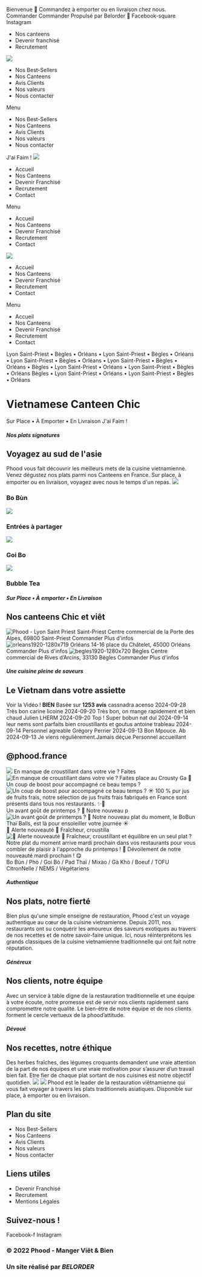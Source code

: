 Bienvenue 👋
Commandez à emporter ou en livraison chez nous.
Commander
Commander
Propulsé par Belorder 🚀 
Facebook-square Instagram
  * Nos canteens
  * Devenir franchisé
  * Recrutement


![](https://phood.fr/wp-content/uploads/2022/01/Group-66-1.svg)
  * Nos Best-Sellers
  * Nos Canteens
  * Avis Clients
  * Nos valeurs
  * Nous contacter


Menu
  * Nos Best-Sellers
  * Nos Canteens
  * Avis Clients
  * Nos valeurs
  * Nous contacter


J'ai Faim !
![](https://phood.fr/wp-content/uploads/2022/01/Group-66-1.svg)
  * Accueil
  * Nos Canteens
  * Devenir Franchisé
  * Recrutement
  * Contact


Menu
  * Accueil
  * Nos Canteens
  * Devenir Franchisé
  * Recrutement
  * Contact


![](https://phood.fr/wp-content/uploads/2022/01/Group-66-1.svg)
  * Accueil
  * Nos Canteens
  * Devenir Franchisé
  * Recrutement
  * Contact


Menu
  * Accueil
  * Nos Canteens
  * Devenir Franchisé
  * Recrutement
  * Contact


Lyon Saint-Priest • Bègles • Orléans • Lyon Saint-Priest • Bègles • Orléans •
Lyon Saint-Priest • Bègles • Orléans • Lyon Saint-Priest • Bègles • Orléans •
Bègles • Lyon Saint-Priest • Orléans • Lyon Saint-Priest • Bègles • Orléans
Bègles • Lyon Saint-Priest • Orléans • Lyon Saint-Priest • Bègles • Orléans
#  Vietnamese Canteen Chic 
Sur Place • À Emporter • En Livraison
J'ai Faim !
#####  Nos plats signatures 
##  Voyagez au sud de l'asie 
Phood vous fait découvrir les meilleurs mets de la cuisine vietnamienne. Venez dégustez nos plats parmi nos Canteens en France. Sur place, à emporter ou en livraison, voyagez avec nous le temps d'un repas.
![](https://phood.fr/wp-content/uploads/2022/02/Bobun_action2-1-650x650.jpg)
###  Bo Bùn 
![](https://phood.fr/wp-content/uploads/2022/02/A_Partager_2-1-650x650.jpg)
###  Entrées à partager 
![](https://phood.fr/wp-content/uploads/2022/03/Goibo_action1-1-650x650.jpg)
###  Goi Bo 
![](https://phood.fr/wp-content/uploads/2022/02/Bubble-Tea-Vanille-Tapioca_fond-1-650x650.jpg)
###  Bubble Tea 
#####  Sur Place • À emporter • En Livraison 
##  Nos canteens Chic et viêt 
![Phood - Lyon Saint Priest](https://phood.fr/wp-content/uploads/elementor/thumbs/IMG-20220311-WA0000-plzq976uf0h6z0kik0n1h7ftwl1dn1co8gfmysy34c.jpg)
Saint-Priest
Centre commercial de la Porte des Alpes, 69800 Saint-Priest
Commander
Plus d'infos
![orleans1920-1280x719](https://phood.fr/wp-content/uploads/elementor/thumbs/orleans1920-1280x719-1-pk6q6e8musfgptxyd3og931z1t3i1q9blaeo2ilbnw.jpeg)
Orléans
14-16 place du Châtelet, 45000 Orléans
Commander
Plus d'infos
![begles1920-1280x720](https://phood.fr/wp-content/uploads/elementor/thumbs/begles1920-1280x720-1-pk6q5j7yl9902p70e89rgsvrg3cdzpu6h0vn8dvbd8.jpeg)
Bègles
Centre commercial de Rives d’Arcins, 33130 Bègles
Commander
Plus d'infos
#####  Une cuisine pleine de saveurs 
##  Le Vietnam dans votre assiette 
Voir la Vidéo !
**BIEN**
Basée sur **1253 avis**
cassnadra acenso 
2024-09-28
Très bon
carine licoine 
2024-09-20
Très bon, on mange rapidement et bien chaud
Julien LHERM 
2024-09-20
Top ! Super bobun
nat dul 
2024-09-14
leur nems sont parfaits bien croustillants et goutus
antoine trableau 
2024-09-14
Personnel agreable
Grégory Perrier 
2024-09-13
Bon
Mpouce. Ab 
2024-09-13
Je viens régulièrement.Jamais déçue.Personnel accueillant
##  @phood.france 
![](https://phood.fr/wp-content/uploads/2022/01/Mask-Group.png)
En manque de croustillant dans votre vie ? Faites  ![En manque de croustillant dans votre vie ?
Faites place au Crousty Ga 🚨](https://phood.fr/wp-content/uploads/sb-instagram-feed-images/432200634_940305314766496_3227138419889570764_nlow.jpg)
Un coup de boost pour accompagné ce beau temps ?  ![Un coup de boost pour accompagné ce beau temps ? ☀️
100 % pur jus de fruits frais, notre sélection de jus fruits frais fabriqués en France sont présents dans tous nos restaurants. ✨🥭](https://phood.fr/wp-content/uploads/sb-instagram-feed-images/432117372_940292121434482_7795075265956232123_nlow.jpg)
Un avant goût de printemps ? 🌷 Notre nouveau p ![Un avant goût de printemps ? 🌷
Notre nouveau plat du moment, le BoBun Thaï Balls, est là pour ensoleiller votre journée ☀️](https://phood.fr/wp-content/uploads/sb-instagram-feed-images/430284877_929932465803781_3235466012775161564_nlow.jpg)
🚨 Alerte nouveauté 🚨 Fraîcheur, croustilla ![🚨 Alerte nouveauté 🚨
Fraîcheur, croustillant et équilibre en un seul plat ? 
Notre plat du moment arrive mardi prochain dans vos restaurants pour vous combler de plaisir à l'approche du printemps ! 🌈
Dévoilement de notre nouveauté mardi prochain ! 😋](https://phood.fr/wp-content/uploads/sb-instagram-feed-images/429568588_923309193132775_2064449897413335019_nlow.jpg)
Bo Bùn / Phò / Goi Bò / Pad Thaï / Mixào / Gà Khò / Boeuf / TOFU CitronNelle / NEMS / Végétariens
#####  Authentique 
##  Nos plats, notre fierté 
Bien plus qu'une simple enseigne de restauration, Phood c'est un voyage authentique au cœur de la cuisine vietnamienne. Depuis 2011, nos restaurants ont su conquérir les amoureux des saveurs exotiques au travers de nos recettes et de notre savoir-faire unique. Ici, nous réinterprétons les grands classiques de la cuisine vietnamienne traditionnelle qui ont fait notre réputation.
#####  Généreux 
##  Nos clients, notre équipe 
Avec un service à table digne de la restauration traditionnelle et une équipe à votre écoute, notre promesse est de servir nos clients rapidement sans compromettre notre qualité. Le bien-être de notre équipe et de nos clients forment le cercle vertueux de la phood’attitude.
#####  Dévoué 
##  Nos recettes, notre éthique 
Des herbes fraîches, des légumes croquants demandent une vraie attention de la part de nos équipes et une vraie motivation pour s’assurer d’un travail bien fait. Etre fier de chaque plat sortant de nos cuisines est notre objectif quotidien.
![](https://phood.fr/wp-content/uploads/2022/02/footer-bowl.svg)
![](https://phood.fr/wp-content/uploads/2022/02/logo_blanc_tagline-copy.svg)
Phood est le leader de la restauration viêtnamienne qui vous fait voyager à travers les plats traditionnels asiatiques. Disponible sur place, à emporter ou en livraison.
## Plan du site
  * Nos Best-Sellers
  * Nos Canteens
  * Avis Clients
  * Nos valeurs
  * Nous contacter


## Liens utiles
  * Devenir Franchisé
  * Recrutement
  * Mentions Légales


## Suivez-nous !
Facebook-f Instagram
### © 2022 Phood - Manger Viêt & Bien
### Un site réalisé par _BELORDER_
